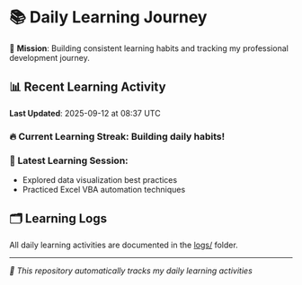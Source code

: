 # 📚 Daily Learning Journey

🎯 **Mission**: Building consistent learning habits and tracking my professional development journey.

## 📊 Recent Learning Activity

**Last Updated**: 2025-09-12 at 08:37 UTC

### 🔥 Current Learning Streak: Building daily habits!

### 📝 Latest Learning Session:
- Explored data visualization best practices
- Practiced Excel VBA automation techniques

## 🗂️ Learning Logs

All daily learning activities are documented in the [logs/](./logs/) folder.

---
*🤖 This repository automatically tracks my daily learning activities*

